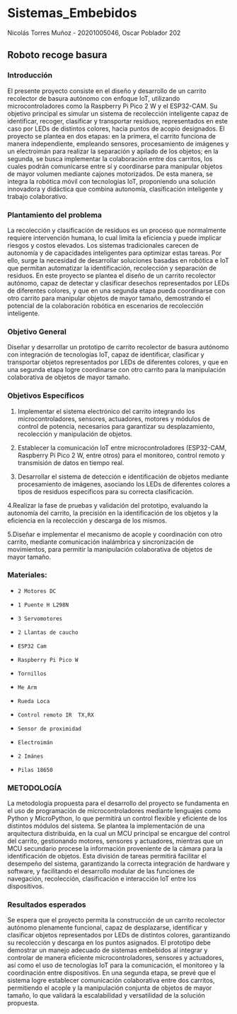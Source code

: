 # Sistemas_Embebidos 
Nicolás Torres Muñoz - 20201005046, Oscar Poblador 202
## Roboto recoge basura
### Introducción
El presente proyecto consiste en el diseño y desarrollo de un carrito recolector de basura autónomo con enfoque IoT, utilizando microcontroladores como la Raspberry Pi Pico 2 W y el ESP32-CAM. Su objetivo principal es simular un sistema de recolección inteligente capaz de identificar, recoger, clasificar y transportar residuos, representados en este caso por LEDs de distintos colores, hacia puntos de acopio designados. El proyecto se plantea en dos etapas: en la primera, el carrito funciona de manera independiente, empleando sensores, procesamiento de imágenes y un electroimán para realizar la separación y apilado de los objetos; en la segunda, se busca implementar la colaboración entre dos carritos, los cuales podrán comunicarse entre sí y coordinarse para manipular objetos de mayor volumen mediante cajones motorizados. De esta manera, se integra la robótica móvil con tecnologías IoT, proponiendo una solución innovadora y didáctica que combina autonomía, clasificación inteligente y trabajo colaborativo.

### Plantamiento del problema
La recolección y clasificación de residuos es un proceso que normalmente requiere intervención humana, lo cual limita la eficiencia y puede implicar riesgos y costos elevados. Los sistemas tradicionales carecen de autonomía y de capacidades inteligentes para optimizar estas tareas. Por ello, surge la necesidad de desarrollar soluciones basadas en robótica e IoT que permitan automatizar la identificación, recolección y separación de residuos. En este proyecto se plantea el diseño de un carrito recolector autónomo, capaz de detectar y clasificar desechos representados por LEDs de diferentes colores, y que en una segunda etapa pueda coordinarse con otro carrito para manipular objetos de mayor tamaño, demostrando el potencial de la colaboración robótica en escenarios de recolección inteligente.

### Objetivo General

Diseñar y desarrollar un prototipo de carrito recolector de basura autónomo con integración de tecnologías IoT, capaz de identificar, clasificar y transportar objetos representados por LEDs de diferentes colores, y que en una segunda etapa logre coordinarse con otro carrito para la manipulación colaborativa de objetos de mayor tamaño.

### Objetivos Específicos

1. Implementar el sistema electrónico del carrito integrando los microcontroladores, sensores, actuadores, motores y módulos de control de potencia, necesarios para garantizar su desplazamiento, recolección y manipulación de objetos.

2. Establecer la comunicación IoT entre microcontroladores (ESP32-CAM, Raspberry Pi Pico 2 W, entre otros) para el monitoreo, control remoto y transmisión de datos en tiempo real.

3. Desarrollar el sistema de detección e identificación de objetos mediante procesamiento de imágenes, asociando los LEDs de diferentes colores a tipos de residuos específicos para su correcta clasificación.

4.Realizar la fase de pruebas y validación del prototipo, evaluando la autonomía del carrito, la precisión en la identificación de los objetos y la eficiencia en la recolección y descarga de los mismos.

5.Diseñar e implementar el mecanismo de acople y coordinación con otro carrito, mediante comunicación inalámbrica y sincronización de movimientos, para permitir la manipulación colaborativa de objetos de mayor tamaño.

### Materiales:
*     2 Motores DC
*     1 Puente H L298N
*     3 Servomotores
*     2 Llantas de caucho
*     ESP32 Cam
*     Raspberry Pi Pico W
*     Tornillos
*     Me Arm
*     Rueda Loca
*     Control remoto IR  TX,RX
*     Sensor de proximidad
*     Electroimán
*     2 Imánes
*     Pilas 18650

### METODOLOGÍA 

La metodología propuesta para el desarrollo del proyecto se fundamenta en el uso de programación de microcontroladores mediante lenguajes como Python y MicroPython, lo que permitirá un control flexible y eficiente de los distintos módulos del sistema. Se plantea la implementación de una arquitectura distribuida, en la cual un MCU principal se encargue del control del carrito, gestionando motores, sensores y actuadores, mientras que un MCU secundario procese la información proveniente de la cámara para la identificación de objetos. Esta división de tareas permitirá  facilitar el desempeño del sistema, garantizando la correcta integración de hardware y software, y facilitando el desarrollo modular de las funciones de navegación, recolección, clasificación e interacción IoT entre los dispositivos.

### Resultados esperados 

Se espera que el proyecto permita la construcción de un carrito recolector autónomo plenamente funcional, capaz de desplazarse, identificar y clasificar objetos representados por LEDs de distintos colores, garantizando su recolección y descarga en los puntos asignados. El prototipo debe demostrar un manejo adecuado de sistemas embebidos al integrar y controlar de manera eficiente microcontroladores, sensores y actuadores, así como el uso de tecnologías IoT para la comunicación, el monitoreo y la coordinación entre dispositivos. En una segunda etapa, se prevé que el sistema logre establecer comunicación colaborativa entre dos carritos, permitiendo el acople y la manipulación conjunta de objetos de mayor tamaño, lo que validará la escalabilidad y versatilidad de la solución propuesta.

